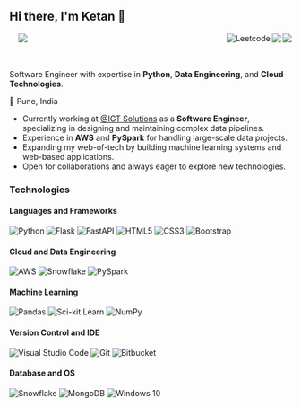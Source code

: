 ## Hi there, I'm Ketan 👋
<a href="mailto:ktnydv@gmail.com"><img align="right" src="https://img.shields.io/badge/-Gmail-c14438?style=flat&logo=Gmail&logoColor=white"></a>
<a href="https://www.linkedin.com/in/ketany/"><img align="right" src="https://img.shields.io/badge/-LinkedIn-blue?style=flat&logo=Linkedin&logoColor=white"></a>
<a href="https://leetcode.com/your-leetcode-username/"><img align="right" alt="Leetcode" src="https://img.shields.io/badge/-LeetCode-FFA116?style=flat&logo=LeetCode&logoColor=black"></a>
&nbsp;&nbsp;&nbsp;&nbsp;![](https://komarev.com/ghpvc/?username=ketan-16)

<br/>

Software Engineer with expertise in **Python**, **Data Engineering**, and **Cloud Technologies**.

:round_pushpin: Pune, India 
- Currently working at [@IGT Solutions](https://www.igtsolutions.com/) as a **Software Engineer**, specializing in designing and maintaining complex data pipelines.
- Experience in **AWS** and **PySpark** for handling large-scale data projects.
- Expanding my web-of-tech by building machine learning systems and web-based applications.
- Open for collaborations and always eager to explore new technologies.

### Technologies
#### Languages and Frameworks
<img alt="Python" src="https://img.shields.io/badge/-Python-3776AB?&logo=Python&logoColor=white"> <img alt="Flask" src="https://img.shields.io/badge/Flask-%23000.svg?&style=flat&logo=flask&logoColor=white"/> <img alt="FastAPI" src="https://img.shields.io/badge/FastAPI-%2300f.svg?&style=flat&logo=fastapi&logoColor=white"/> <img alt="HTML5" src="https://img.shields.io/badge/HTML5-%23E34F26.svg?&style=flat&logo=html5&logoColor=white"/>  <img alt="CSS3" src="https://img.shields.io/badge/CSS3-%231572B6.svg?&style=flat&logo=css3&logoColor=white"/> <img alt="Bootstrap" src="https://img.shields.io/badge/Bootstrap-%23563D7C.svg?&style=flat&logo=bootstrap&logoColor=white"/> 

#### Cloud and Data Engineering
<img alt="AWS" src="https://img.shields.io/badge/AWS-%23FF9900.svg?&style=flat&logo=amazonaws&logoColor=white"/> <img alt="Snowflake" src="https://img.shields.io/badge/Snowflake-%23FFFFFF.svg?&style=flat&logo=snowflake&logoColor=blue"/> <img alt="PySpark" src="https://img.shields.io/badge/PySpark-%23000.svg?&style=flat&logo=apache-spark&logoColor=white"/>

#### Machine Learning
<img alt="Pandas" src="https://img.shields.io/badge/pandas-%23150458.svg?&style=flat&logo=pandas&logoColor=white" />  <img alt="Sci-kit Learn" src="https://img.shields.io/badge/scikit--learn-%23F7931E.svg?&style=flat&logo=scikit-learn&logoColor=white" />  <img alt="NumPy" src="https://img.shields.io/badge/numpy-%23013243.svg?&style=flat&logo=numpy&logoColor=white" />

#### Version Control and IDE
<img alt="Visual Studio Code" src="https://img.shields.io/badge/VisualStudioCode-0078d7.svg?&style=flat&logo=visual-studio-code&logoColor=white"/>  <img alt="Git" src="https://img.shields.io/badge/git-%23F05033.svg?&style=flat&logo=git&logoColor=white"/> <img alt="Bitbucket" src="https://img.shields.io/badge/Bitbucket-%230052CC.svg?&style=flat&logo=bitbucket&logoColor=white"/>

#### Database and OS
<img alt="Snowflake" src ="https://img.shields.io/badge/Snowflake-%23FFFFFF.svg?&style=flat&logo=snowflake&logoColor=blue"/> <img alt="MongoDB" src ="https://img.shields.io/badge/MongoDB-%234ea94b.svg?&style=flat&logo=MongoDB&logoColor=white"/> <img alt="Windows 10" src="https://img.shields.io/badge/Windows-0078D6?style=flat&logo=windows&logoColor=white" />
